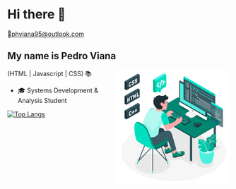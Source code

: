 <h1> Hi there 👋</h1>

📧phviana95@outlook.com

## My name is Pedro Viana
<img src="https://github.com/pedroviana04/pedroviana04/blob/main/coding-.png" alt="coding" width="260px" height="259" align="right">

(HTML |  Javascript | CSS) 📚
 
<ul>
 <li>🎓 Systems Development & Analysis Student </li>
</ul>

<div align="left">
 
[![Top Langs](https://github-readme-stats.vercel.app/api/top-langs/?username=pedroviana04)](https://github.com/anuraghazra/github-readme-stats)

</div>
